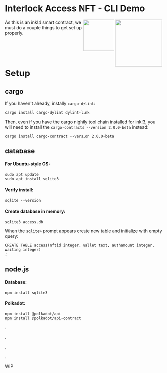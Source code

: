 # Interlock Access NFT - CLI Demo

<img style="top: -10px" align="right" width="150" height="150" src="https://user-images.githubusercontent.com/69293813/211382026-cf3fc80c-4489-4017-b10e-c1cb27c89ae0.png">
<img align="right" width="100" height="100" src="https://user-images.githubusercontent.com/69293813/211380333-f29cd213-f1f5-46c6-8c02-5ba0e15588f0.png">

As this is an ink!4 smart contract, we must do a couple things to get set up properly.

<br>
<br>
<br>

# Setup

## cargo

If you haven't already, instally `cargo-dylint`:
```
cargo install cargo-dylint dylint-link
```
Then, even if you have the cargo nightly tool chain installed for ink!3, you will need to install the `cargo-contracts --version 2.0.0-beta` instead:
```
cargo install cargo-contract --version 2.0.0-beta
```

## database

#### For Ubuntu-style OS:
```
sudo apt update
sudo apt install sqlite3
```

#### Verify install:
```
sqlite --version
```

#### Create database in memory:
```
sqlite3 access.db
```

When the `sqlite>` prompt appears create new table and initialize with empty query:
```
CREATE TABLE access(nftid integer, wallet text, authamount integer, waiting integer)
;
```

## node.js

#### Database:
```
npm install sqlite3
```
#### Polkadot:
```
npm install @polkadot/api
npm install @polkadot/api-contract
```

.

.

.

.

WIP
